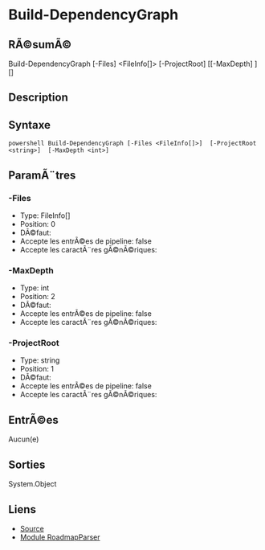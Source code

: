# Build-DependencyGraph

## RÃ©sumÃ©


Build-DependencyGraph [-Files] <FileInfo[]> [-ProjectRoot] <string> [[-MaxDepth] <int>] [<CommonParameters>]


## Description



## Syntaxe

`powershell
Build-DependencyGraph [-Files <FileInfo[]>]  [-ProjectRoot <string>]  [-MaxDepth <int>] 
`

## ParamÃ¨tres

### -Files



- Type: FileInfo[]
- Position: 0
- DÃ©faut: 
- Accepte les entrÃ©es de pipeline: false
- Accepte les caractÃ¨res gÃ©nÃ©riques: 
### -MaxDepth



- Type: int
- Position: 2
- DÃ©faut: 
- Accepte les entrÃ©es de pipeline: false
- Accepte les caractÃ¨res gÃ©nÃ©riques: 
### -ProjectRoot



- Type: string
- Position: 1
- DÃ©faut: 
- Accepte les entrÃ©es de pipeline: false
- Accepte les caractÃ¨res gÃ©nÃ©riques: 
## EntrÃ©es

Aucun(e)

## Sorties

System.Object
## Liens

- [Source](Functions\Private\CycleDetection\DependencyAnalysisFunctions.ps1)
- [Module RoadmapParser](../index.md)

